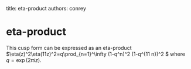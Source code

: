 title: eta-product
authors:
    conrey

eta-product
===========

This cusp form can be expressed as an eta-product $\eta(z)^2\eta(11z)^2=q\prod_{n=1}^\infty (1-q^n)^2
(1-q^{11 n})^2 $ where $q=\exp(2 \pi i z)$.
